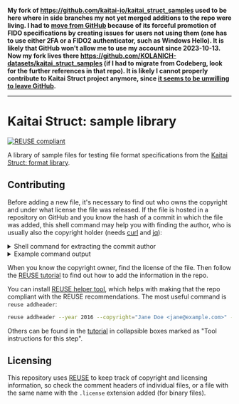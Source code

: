 <!--
SPDX-FileCopyrightText: 2021 Petr Pucil <petr.pucil@seznam.cz>

SPDX-License-Identifier: CC0-1.0
-->

**My fork of https://github.com/kaitai-io/kaitai_struct_samples used to be here where in side branches my not yet merged additions to the repo were living. I had to [move from GitHub](https://codeberg.org/KOLANICH/Fuck-GuanTEEnomo) because of its forceful promotion of FIDO specifications by creating issues for users not using them (one has to use either 2FA or a FIDO2 authenticator, such as Windows Hello). It is likely that GitHub won't allow me to use my account since 2023-10-13. Now my fork lives there https://github.com/KOLANICH-datasets/kaitai_struct_samples (if I had to migrate from Codeberg, look for the further references in that repo). It is likely I cannot properly contribute to Kaitai Struct project anymore, since [it seems to be unwilling to leave GitHub](https://github.com/kaitai-io/kaitai_struct/issues/447).**

---

# Kaitai Struct: sample library

[![REUSE compliant](https://github.com/kaitai-io/kaitai_struct_samples/actions/workflows/reuse_lint.yml/badge.svg)](
  https://github.com/kaitai-io/kaitai_struct_samples/actions/workflows/reuse_lint.yml
)

A library of sample files for testing file format specifications from the [Kaitai Struct: format library](https://github.com/kaitai-io/kaitai_struct_formats).

## Contributing

Before adding a new file, it's necessary to find out who owns the copyright and under what license the file was released. If the file is hosted in a repository on GitHub and you know the hash of a commit in which the file was added, this shell command may help you with finding the author, who is usually also the copyright holder (needs [curl](https://curl.se) and [jq](https://stedolan.github.io/jq)):

<details>
  <summary>Shell command for extracting the commit author</summary>

  ```sh
  auth_token=[login]:[token] # get [token] from <https://github.com/settings/tokens> (public access)

  repo=ElyesH/coreboot
  commit_hash=e0af9fcb2d526ffd654d0bb573dd5333d0d76269
  curl \
    -s \
    -u "$auth_token" \
    -H "Accept: application/vnd.github.v3+json" \
    "https://api.github.com/repos/$repo/commits/$commit_hash" \
  | jq '{html_url, message: .commit.message | .[0:index("\n\n")], author: .commit.author, spdx: {copyright: (.commit.author.name + " <" + .commit.author.email + ">"), year: (if .commit.author.date | index("-") == 4 then .commit.author.date | .[0:4] else null end)}}'
  ```

</details>

<details>
<summary>Example command output</summary>

```json
{
  "html_url": "https://github.com/ElyesH/coreboot/commit/e0af9fcb2d526ffd654d0bb573dd5333d0d76269",
  "message": "tests: Add lib/edid-test test case",
  "author": {
    "name": "Jakub Czapiga",
    "email": "jacz@semihalf.com",
    "date": "2020-10-09T14:02:46Z"
  },
  "spdx": {
    "copyright": "Jakub Czapiga <jacz@semihalf.com>",
    "year": "2020"
  }
}
```
</details>

When you know the copyright owner, find the license of the file. Then follow the [REUSE tutorial](https://reuse.software/tutorial/) to find out how to add the information in the repo.

You can install [REUSE helper tool](https://github.com/fsfe/reuse-tool), which helps with making that the repo compliant with the REUSE recommendations. The most useful command is `reuse addheader`:

```sh
reuse addheader --year 2016 --copyright="Jane Doe <jane@example.com>" --license="CC0-1.0" category/format/sample.bin
```

Others can be found in the [tutorial](https://reuse.software/tutorial/) in collapsible boxes marked as "Tool instructions for this step".

## Licensing

This repository uses [REUSE](https://reuse.software/) to keep track of copyright and licensing information, so check the comment headers of individual files, or a file with the same name with the `.license` extension added (for binary files).
